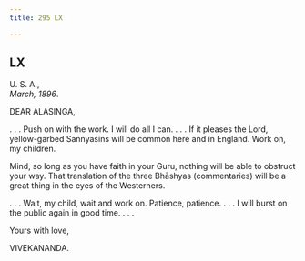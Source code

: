 ```yaml
---
title: 295 LX

---
```

  

  


## LX

U. S. A.,  
*March, 1896*.

DEAR ALASINGA,

. . . Push on with the work. I will do all I can. . . . If it pleases
the Lord, yellow-garbed Sannyāsins will be common here and in England.
Work on, my children.

Mind, so long as you have faith in your Guru, nothing will be able to
obstruct your way. That translation of the three Bhāshyas (commentaries)
will be a great thing in the eyes of the Westerners.

. . . Wait, my child, wait and work on. Patience, patience. . . . I will
burst on the public again in good time. . . .

Yours with love,

VIVEKANANDA.